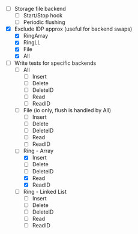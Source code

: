 - [ ] Storage file backend
  - [ ] Start/Stop hook
  - [ ] Periodic flushing
- [x] Exclude IDP approx (useful for backend swaps)
  - [x] RingArray
  - [x] RingLL
  - [x] File
  - [x] All
- [ ] Write tests for specific backends
  - [ ] All
    - [ ] Insert
    - [ ] Delete
    - [ ] DeleteID
    - [ ] Read
    - [ ] ReadID
  - [ ] File (io only, flush is handled by All)
    - [ ] Insert
    - [ ] Delete
    - [ ] DeleteID
    - [ ] Read
    - [ ] ReadID
  - [ ] Ring - Array
    - [x] Insert
    - [ ] Delete
    - [ ] DeleteID
    - [x] Read
    - [x] ReadID
  - [ ] Ring - Linked List
    - [ ] Insert
    - [ ] Delete
    - [ ] DeleteID
    - [ ] Read
    - [ ] ReadID
